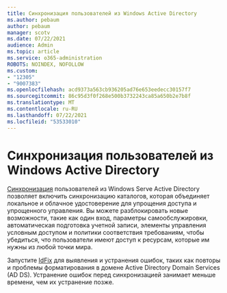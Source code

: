 ```yaml
---
title: Синхронизация пользователей из Windows Active Directory
ms.author: pebaum
author: pebaum
manager: scotv
ms.date: 07/22/2021
audience: Admin
ms.topic: article
ms.service: o365-administration
ROBOTS: NOINDEX, NOFOLLOW
ms.custom:
- "12305"
- "9007383"
ms.openlocfilehash: acd9373a563cb936205ad76e653eedecc30157f7
ms.sourcegitcommit: 86c95d3f0f268e500b3732243ca85a650b2e7b8f
ms.translationtype: MT
ms.contentlocale: ru-RU
ms.lasthandoff: 07/22/2021
ms.locfileid: "53533010"
---
```

# <a name="sync-users-from-your-windows-server-active-directory"></a>Синхронизация пользователей из Windows Active Directory

[Синхронизация](https://admin.microsoft.com/AdminPortal/Home#/featureexplorer/security/Identity) пользователей из Windows Serve Active Directory позволяет включить синхронизацию каталогов, которая объединяет локальное и облачное удостоверение для упрощения доступа и упрощенного управления. Вы можете разблокировать новые возможности, такие как один вход, параметры самообслужировки, автоматическая подготовка учетной записи, элементы управления условным доступом и политики соответствия требованиям, чтобы убедиться, что пользователи имеют доступ к ресурсам, которые им нужны из любой точки мира. 

Запустите [IdFix](https://admin.microsoft.com/Adminportal/Home?source=applauncher#/modernonboarding/IdentityWizard) для выявления и устранения ошибок, таких как повторы и проблемы форматирования в домене Active Directory Domain Services (AD DS). Устранение ошибок перед синхронизацией занимает меньше времени, чем их устранение позже.

